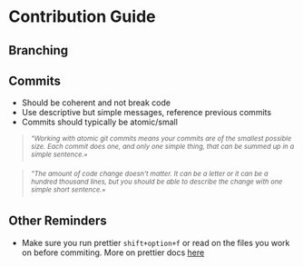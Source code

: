 # Contribution Guide

## Branching

## Commits 
- Should be coherent and not break code
- Use descriptive but simple messages, reference previous commits
- Commits should typically be atomic/small 
><sup>*"Working with atomic git commits means your commits are of the smallest possible size. Each commit does one, and only one simple thing, that can be summed up in a simple sentence.*</sup>"

><sup>*"The amount of code change doesn't matter. It can be a letter or it can be a hundred thousand lines, but you should be able to describe the change with one simple short sentence.*</sup>"

## Other Reminders
- Make sure you run prettier `shift+option+f` or read on the files you work on before commiting. More on prettier docs [here](https://prettier.io/docs/en/install)